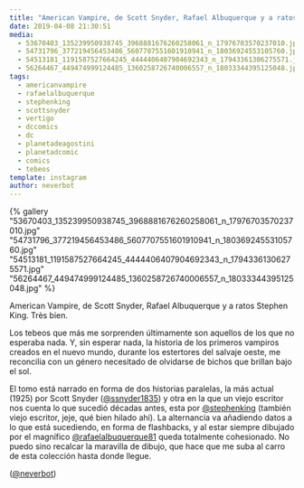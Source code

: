 ```yaml
---
title: "American Vampire, de Scott Snyder, Rafael Albuquerque y a ratos Stephen King. Très bien"
date: 2019-04-08 21:30:51
media: 
  - 53670403_135239950938745_3968881676260258061_n_17976703570237010.jpg
  - 54731796_377219456453486_5607707551601910941_n_18036924553105760.jpg
  - 54513181_1191587527664245_4444406407904692343_n_17943361306275571.jpg
  - 56264467_449474999124485_1360258726740006557_n_18033344395125048.jpg
tags: 
  - americanvampire
  - rafaelalbuquerque
  - stephenking
  - scottsnyder
  - vertigo
  - dccomics
  - dc
  - planetadeagostini
  - planetadcomic
  - comics
  - tebeos
template: instagram
author: neverbot
---
```


{% gallery "53670403_135239950938745_3968881676260258061_n_17976703570237010.jpg" "54731796_377219456453486_5607707551601910941_n_18036924553105760.jpg" "54513181_1191587527664245_4444406407904692343_n_17943361306275571.jpg" "56264467_449474999124485_1360258726740006557_n_18033344395125048.jpg" %}

American Vampire, de Scott Snyder, Rafael Albuquerque y a ratos Stephen King. Très bien.

Los tebeos que más me sorprenden últimamente son aquellos de los que no esperaba nada. Y, sin esperar nada, la historia de los primeros vampiros creados en el nuevo mundo, durante los estertores del salvaje oeste, me reconcilia con un género necesitado de olvidarse de bichos que brillan bajo el sol.

El tomo está narrado en forma de dos historias paralelas, la más actual (1925) por Scott Snyder ([@ssnyder1835](https://instagram.com/ssnyder1835)) y otra en la que un viejo escritor nos cuenta lo que sucedió décadas antes, esta por [@stephenking](https://instagram.com/stephenking) (también viejo escritor, jeje, qué bien hilado ahí). La alternancia va añadiendo datos a lo que está sucediendo, en forma de flashbacks, y al estar siempre dibujado por el magnífico [@rafaelalbuquerque81](https://instagram.com/rafaelalbuquerque81) queda totalmente cohesionado. No puedo sino recalcar la maravilla de dibujo, que hace que me suba al carro de esta colección hasta donde llegue.

([@neverbot](https://instagram.com/neverbot))
